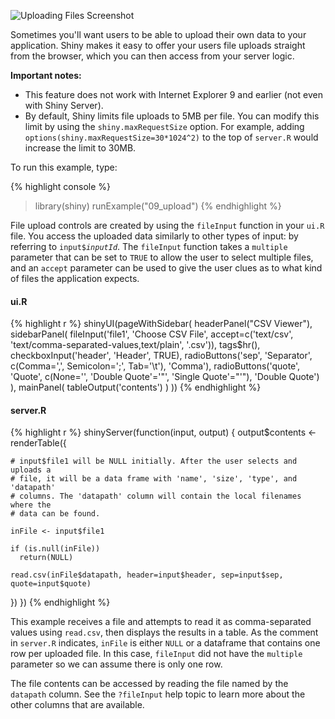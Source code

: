 ![Uploading Files Screenshot](screenshots/uploads.png)

Sometimes you'll want users to be able to upload their own data to your application. Shiny makes it easy to offer your users file uploads straight from the browser, which you can then access from your server logic.

**Important notes:**
* This feature does not work with Internet Explorer 9 and earlier (not even with Shiny Server).
* By default, Shiny limits file uploads to 5MB per file. You can modify this limit by using the `shiny.maxRequestSize` option. For example, adding `options(shiny.maxRequestSize=30*1024^2)` to the top of `server.R` would increase the limit to 30MB.

To run this example, type:

{% highlight console %}
> library(shiny)
> runExample("09_upload")
{% endhighlight %}

File upload controls are created by using the `fileInput` function in your `ui.R` file. You access the uploaded data similarly to other types of input: by referring to <code>input$<i>inputId</i></code>. The `fileInput` function takes a `multiple` parameter that can be set to `TRUE` to allow the user to select multiple files, and an `accept` parameter can be used to give the user clues as to what kind of files the application expects.

#### ui.R

{% highlight r %}
shinyUI(pageWithSidebar(
  headerPanel("CSV Viewer"),
  sidebarPanel(
    fileInput('file1', 'Choose CSV File',
              accept=c('text/csv', 'text/comma-separated-values,text/plain', '.csv')),
    tags$hr(),
    checkboxInput('header', 'Header', TRUE),
    radioButtons('sep', 'Separator',
                 c(Comma=',',
                   Semicolon=';',
                   Tab='\t'),
                 'Comma'),
    radioButtons('quote', 'Quote',
                 c(None='',
                   'Double Quote'='"',
                   'Single Quote'="'"),
                 'Double Quote')
  ),
  mainPanel(
    tableOutput('contents')
  )
))
{% endhighlight %}

#### server.R

{% highlight r %}
shinyServer(function(input, output) {
  output$contents <- renderTable({
    
    # input$file1 will be NULL initially. After the user selects and uploads a 
    # file, it will be a data frame with 'name', 'size', 'type', and 'datapath' 
    # columns. The 'datapath' column will contain the local filenames where the 
    # data can be found.

    inFile <- input$file1

    if (is.null(inFile))
      return(NULL)
    
    read.csv(inFile$datapath, header=input$header, sep=input$sep, quote=input$quote)
  })
})
{% endhighlight %}

This example receives a file and attempts to read it as comma-separated values using `read.csv`, then displays the results in a table. As the comment in `server.R` indicates, `inFile` is either `NULL` or a dataframe that contains one row per uploaded file. In this case, `fileInput` did not have the `multiple` parameter so we can assume there is only one row.

The file contents can be accessed by reading the file named by the `datapath` column. See the `?fileInput` help topic to learn more about the other columns that are available.
